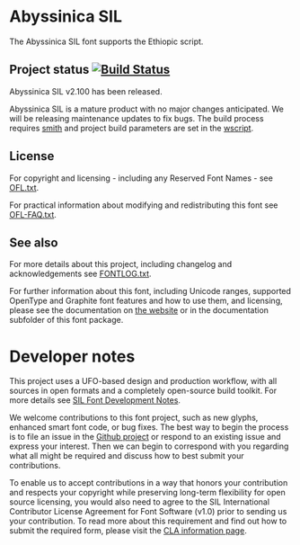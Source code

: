 # Abyssinica SIL

The Abyssinica SIL font supports the Ethiopic script. 


## Project status [![Build Status](http://build.palaso.org/app/rest/builds/buildType:Fonts_Abyssinica/statusIcon)](http://build.palaso.org/viewType.html?buildTypeId=Fonts_Abyssinica&guest=1)  

Abyssinica SIL v2.100 has been released. 

Abyssinica SIL is a mature product with no major changes anticipated. We will be releasing maintenance updates to fix bugs. The build process requires [smith](https://github.com/silnrsi/smith) and project build parameters are set in the [wscript](wscript).

## License

For copyright and licensing - including any Reserved Font Names - see [OFL.txt](OFL.txt).

For practical information about modifying and redistributing this font see [OFL-FAQ.txt](OFL-FAQ.txt).

## See also

For more details about this project, including changelog and acknowledgements see [FONTLOG.txt](FONTLOG.txt).

For further information about this font, including Unicode ranges, supported OpenType and Graphite font features and how to use them, and licensing, please see the documentation on [the website](http://software.sil.org/abyssinica/) or in the documentation subfolder of this font package.

# Developer notes

This project uses a UFO-based design and production workflow, with all sources in open formats and a completely open-source build toolkit. For more details see [SIL Font Development Notes](https://silnrsi.github.io/silfontdev/en-US/Introduction.html).

We welcome contributions to this font project, such as new glyphs, enhanced smart font code, or bug fixes. The best way to begin the process is to file an issue in the [Github project](https://github.com/silnrsi/font-abyssinica) or respond to an existing issue and express your interest. Then we can begin to correspond with you regarding what all might be required and discuss how to best submit your contributions.

To enable us to accept contributions in a way that honors your contribution and respects your copyright while preserving long-term flexibility for open source licensing, you would also need to agree to the SIL International Contributor License Agreement for Font Software (v1.0) prior to sending us your contribution. To read more about this requirement and find out how to submit the required form, please visit the [CLA information page](https://software.sil.org/fontcla).


